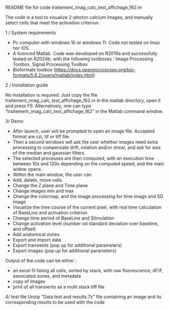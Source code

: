 README file for code traitement_imag_calc_test_affichage_162.m

The code is a tool to visualize 2-photon calcium images, and manually select cells that meet the activation criterion. 

1 / System requirements

-	Pc computer with windows 10 or windows 11. Code not tested on linux nor iOS. 
-	A licenced Matlab. Code was developed on R2019a and successfully tested on R2024b, with the following toolboxes : Image Processing Toolbox, Signal Processing Toolbox
-	Bioformats toolbox (https://docs.openmicroscopy.org/bio-formats/5.8.2/users/matlab/index.html)

2 / Installation guide

No installation is required. Just copy the file traitement_imag_calc_test_affichage_162.m in the matlab directory, open it and press F5. 
Alternatively, one can type “traitement_imag_calc_test_affichage_162” in the Matlab command window.

3/ Demo

-	After launch, user will be prompted to open an image file. Accepted format are czi, tif or tiff file. 
-	Then a second windows will ask the user whether images need extra processing to compensate drift, rotation and/or shear, and ask for size of the median and gaussian filters. 
-	The selected processes are then computed, with an execution time between 10s and 120s depending on the computed speed, and the main widow opens.
-	Within the main window, the user can
  - Add, delete, move cells
  - Change the Z plane and Time plane
  - Change images min and max
  - Change the colormap, and the image processing for time image and SD image
  - Visualize the time course of the current pixel, with real time calculation of BaseLine and activation criterion
  - Change time period of BaseLine and Stimulation
  - Change activation level (number od standard deviation over baseline, and offset)
  - Add anatomical zones
  - Export and import data
  - Export transients (pop up for additional parameters)
  - Export images (pop up for additional parameters)

Output of the code can be either : 
-	an excel fil listing all cells, sorted by stack, with raw fluorescence, dF/F, associated zones, and metadata
-	copy of images
-	print of all transients as a multi stack tiff file

4/ test file
Unzip "Data test and results.7z" file containing an image and its corresponding results to be used with the code
